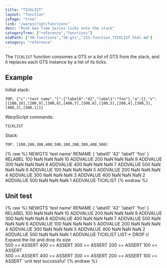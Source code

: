 ```yaml
---
title: "TICKLIST"
layout: "function"
isPage: "true"
link: "/warpscript/functions"
desc: "Push Geo Time Series ticks onto the stack"
categoryTree: ["reference","functions"]
oldPath: ["30-functions","50-gts","215-function_TICKLIST.html.md"]
category: "reference"
---
```

 

The `TICKLIST` function consomes a GTS or a list of GTS from the stack, and it replaces each GTS instance by a list of its ticks.


## Example ##

Initial stack:

    TOP: {"c":"test name","l":{"label0":"42","label1":"foo"},"a":{},"v":[[100,10],[200,9],[300,8],[400,7],[500,6],[100,5],[200,4],[300,3],[400,2],[500,1]]}


WarpScript commands:


    TICKLIST

Stack: 

    TOP: [100,200,300,400,500,100,200,300,400,500]


{% raw %}
<warp10-warpscript-widget backend="{{backend}}"  exec-endpoint="{{execEndpoint}}">NEWGTS 
'test name'
RENAME
{ 'label0' '42' 'label1' 'foo' }
RELABEL
100  NaN NaN NaN 10 ADDVALUE
200  NaN NaN NaN  9 ADDVALUE
300  NaN NaN NaN  8 ADDVALUE
400  NaN NaN NaN  7 ADDVALUE
500  NaN NaN NaN  6 ADDVALUE
100  NaN NaN NaN  5 ADDVALUE
200  NaN NaN NaN  4 ADDVALUE
300  NaN NaN NaN  3 ADDVALUE
400 NaN NaN NaN  2 ADDVALUE
500 NaN NaN NaN  1 ADDVALUE
TICKLIST
</warp10-warpscript-widget>
{% endraw %}


## Unit test ##

{% raw %}
<warp10-warpscript-widget backend="{{backend}}"  exec-endpoint="{{execEndpoint}}">NEWGTS 
'test name'
RENAME
{ 'label0' '42' 'label1' 'foo' }
RELABEL
100  NaN NaN NaN 10 ADDVALUE
200  NaN NaN NaN  9 ADDVALUE
300  NaN NaN NaN  8 ADDVALUE
400  NaN NaN NaN  7 ADDVALUE
500  NaN NaN NaN  6 ADDVALUE
100  NaN NaN NaN  5 ADDVALUE
200  NaN NaN NaN  4 ADDVALUE
300  NaN NaN NaN  3 ADDVALUE
400 NaN NaN NaN  2 ADDVALUE
500 NaN NaN NaN  1 ADDVALUE
TICKLIST
LIST-> DROP         // Expand the list and drop its size  
500 == ASSERT   400 == ASSERT   300 == ASSERT
200 == ASSERT   100 == ASSERT  
500 == ASSERT   400 == ASSERT   300 == ASSERT
200 == ASSERT   100 == ASSERT
'unit test successful'
</warp10-warpscript-widget>
{% endraw %} 
